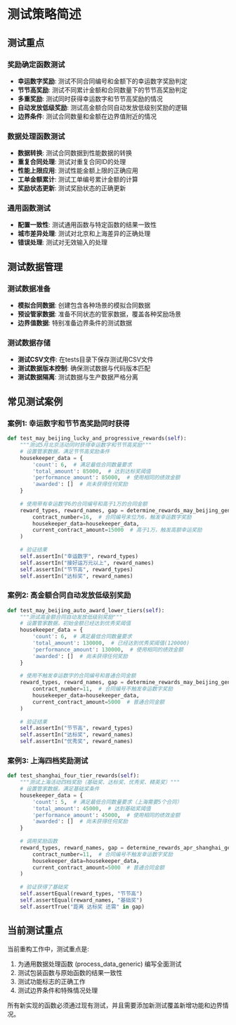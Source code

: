 # 测试策略简述

## 测试重点

### 奖励确定函数测试
- **幸运数字奖励**: 测试不同合同编号和金额下的幸运数字奖励判定
- **节节高奖励**: 测试不同累计金额和合同数量下的节节高奖励判定
- **多重奖励**: 测试同时获得幸运数字和节节高奖励的情况
- **自动发放低级奖励**: 测试高金额合同自动发放低级别奖励的逻辑
- **边界条件**: 测试合同数量和金额在边界值附近的情况

### 数据处理函数测试
- **数据转换**: 测试合同数据到性能数据的转换
- **重复合同处理**: 测试对重复合同ID的处理
- **性能上限应用**: 测试性能金额上限的正确应用
- **工单金额累计**: 测试工单编号累计金额的计算
- **奖励状态更新**: 测试奖励状态的正确更新

### 通用函数测试
- **配置一致性**: 测试通用函数与特定函数的结果一致性
- **城市差异处理**: 测试对北京和上海差异的正确处理
- **错误处理**: 测试对无效输入的处理

## 测试数据管理

### 测试数据准备
- **模拟合同数据**: 创建包含各种场景的模拟合同数据
- **预设管家数据**: 准备不同状态的管家数据，覆盖各种奖励场景
- **边界值数据**: 特别准备边界条件的测试数据

### 测试数据存储
- **测试CSV文件**: 在tests目录下保存测试用CSV文件
- **测试数据版本控制**: 确保测试数据与代码版本匹配
- **测试数据隔离**: 测试数据与生产数据严格分离

## 常见测试案例

### 案例1: 幸运数字和节节高奖励同时获得
```python
def test_may_beijing_lucky_and_progressive_rewards(self):
    """测试5月北京活动同时获得幸运数字和节节高奖励"""
    # 设置管家数据，满足节节高奖励条件
    housekeeper_data = {
        'count': 6,  # 满足最低合同数量要求
        'total_amount': 85000,  # 达到达标奖阈值
        'performance_amount': 85000,  # 使用相同的绩效金额
        'awarded': []  # 尚未获得任何奖励
    }
    
    # 使用带有幸运数字6的合同编号和高于1万的合同金额
    reward_types, reward_names, gap = determine_rewards_may_beijing_generic(
        contract_number=16,  # 合同编号末位为6，触发幸运数字奖励
        housekeeper_data=housekeeper_data,
        current_contract_amount=15000  # 高于1万，触发高额幸运奖励
    )
    
    # 验证结果
    self.assertIn("幸运数字", reward_types)
    self.assertIn("接好运万元以上", reward_names)
    self.assertIn("节节高", reward_types)
    self.assertIn("达标奖", reward_names)
```

### 案例2: 高金额合同自动发放低级别奖励
```python
def test_may_beijing_auto_award_lower_tiers(self):
    """测试高金额合同自动发放低级别奖励"""
    # 设置管家数据，初始金额已经达到优秀奖阈值
    housekeeper_data = {
        'count': 6,  # 满足最低合同数量要求
        'total_amount': 130000,  # 已经达到优秀奖阈值(120000)
        'performance_amount': 130000,  # 使用相同的绩效金额
        'awarded': []  # 尚未获得任何奖励
    }
    
    # 使用不触发幸运数字的合同编号和普通合同金额
    reward_types, reward_names, gap = determine_rewards_may_beijing_generic(
        contract_number=11,  # 合同编号不触发幸运数字奖励
        housekeeper_data=housekeeper_data,
        current_contract_amount=5000  # 普通合同金额
    )
    
    # 验证结果
    self.assertIn("节节高", reward_types)
    self.assertIn("达标奖", reward_names)
    self.assertIn("优秀奖", reward_names)
```

### 案例3: 上海四档奖励测试
```python
def test_shanghai_four_tier_rewards(self):
    """测试上海活动四档奖励（基础奖、达标奖、优秀奖、精英奖）"""
    # 设置管家数据，满足基础奖条件
    housekeeper_data = {
        'count': 5,  # 满足最低合同数量要求（上海需要5个合同）
        'total_amount': 45000,  # 达到基础奖阈值
        'performance_amount': 45000,  # 使用相同的绩效金额
        'awarded': []  # 尚未获得任何奖励
    }
    
    # 调用奖励函数
    reward_types, reward_names, gap = determine_rewards_apr_shanghai_generic(
        contract_number=11,  # 合同编号不触发幸运数字奖励
        housekeeper_data=housekeeper_data,
        current_contract_amount=5000  # 普通合同金额
    )
    
    # 验证获得了基础奖
    self.assertEqual(reward_types, "节节高")
    self.assertEqual(reward_names, "基础奖")
    self.assertTrue("距离 达标奖 还需" in gap)
```

## 当前测试重点

当前重构工作中，测试重点是:

1. 为通用数据处理函数 (process_data_generic) 编写全面测试
2. 测试包装函数与原始函数的结果一致性
3. 测试功能标志的正确工作
4. 测试边界条件和特殊情况处理

所有新实现的函数必须通过现有测试，并且需要添加新测试覆盖新增功能和边界情况。
